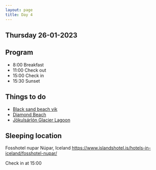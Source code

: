 ```yaml
---
layout: page
title: Day 4
---
```


## Thursday 26-01-2023

## Program

* 8:00 Breakfast
* 11:00 Check out
* 15:00 Check in
* 15:30 Sunset

## Things to do

* [Black sand beach vik](../Interesting%20places/Black%20sand%20beach%20vik.md)
* [Diamond Beach](../Interesting%20places/Diamond%20Beach.md)
* [Jökulsárlón Glacier Lagoon](../Interesting%20places/J%C3%B6kuls%C3%A1rl%C3%B3n%20Glacier%20Lagoon.md)

## Sleeping location

Fosshotel nupar
Núpar, Iceland
https://www.islandshotel.is/hotels-in-iceland/fosshotel-nupar/

Check in at 15:00
